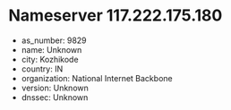 # Nameserver 117.222.175.180

* as_number: 9829
* name: Unknown
* city: Kozhikode
* country: IN
* organization: National Internet Backbone
* version: Unknown
* dnssec: Unknown
